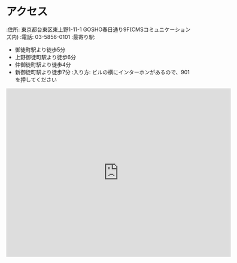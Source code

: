 # アクセス

:住所: 東京都台東区東上野1-11-1 GOSHO春日通り9F(CMSコミュニケーションズ内)
:電話: 03-5856-0101
:最寄り駅:
  * 御徒町駅より徒歩5分
  * 上野御徒町駅より徒歩6分
  * 仲御徒町駅より徒歩4分
  * 新御徒町駅より徒歩7分
:入り方: ビルの横にインターホンがあるので、901を押してください

<iframe src="https://www.google.com/maps/embed?pb=!1m18!1m12!1m3!1d3239.7570751703574!2d139.77627111551925!3d35.70759513613255!2m3!1f0!2f0!3f0!3m2!1i1024!2i768!4f13.1!3m3!1m2!1s0x60188ea2258067dd%3A0x4143ba9c4fe59434!2z44CSMTEwLTAwMTUg5p2x5Lqs6YO95Y-w5p2x5Yy65p2x5LiK6YeO77yR5LiB55uu77yR77yR4oiS77yR!5e0!3m2!1sja!2sjp!4v1449904094020" width="600" height="450" frameborder="0" style="border:0" allowfullscreen></iframe>


